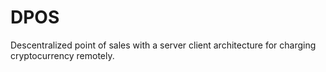 # DPOS
Descentralized point of sales with a server client architecture for charging cryptocurrency remotely.

